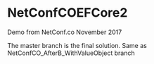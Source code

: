 # NetConfCOEFCore2
Demo from NetConf.co November 2017

The master branch is the final solution. Same as NetConfCO_AfterB_WithValueObject branch
